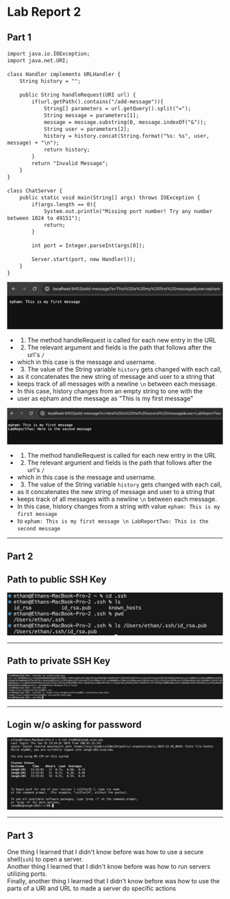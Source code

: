 # __Lab Report 2__

## __Part 1__
```
import java.io.IOException;
import java.net.URI;

class Handler implements URLHandler {
    String history = "";

    public String handleRequest(URI url) {
        if(url.getPath().contains("/add-message")){
            String[] parameters = url.getQuery().split("=");
            String message = parameters[1];
            message = message.substring(0, message.indexOf("&"));
            String user = parameters[2];
            history = history.concat(String.format("%s: %s", user, message) + "\n");
            return history;
        }
        return "Invalid Message";
    }
}

class ChatServer {
    public static void main(String[] args) throws IOException {
        if(args.length == 0){
            System.out.println("Missing port number! Try any number between 1024 to 49151");
            return;
        }

        int port = Integer.parseInt(args[0]);

        Server.start(port, new Handler());
    }
}
```
![Image](chatServerOne.png)
* 1. The method handleRequest is called for each new entry in the URL
* 2. The relevant argument and fields is the path that follows after the url's `/`
*    which in this case is the message and username.
* 3. The value of the String variable `history` gets changed with each call,
*    as it concatenates the new string of message and user to a string that
*    keeps track of all messages with a newline `\n` between each message.
*    In this case, history changes from an empty string to one with the
*    user as epham and the message as "This is my first message"

![Image](chatServerTwo.png)
* 1. The method handleRequest is called for each new entry in the URL
* 2. The relevant argument and fields is the path that follows after the url's `/`
*    which in this case is the message and username.
* 3. The value of the String variable `history` gets changed with each call,
*    as it concatenates the new string of message and user to a string that
*    keeps track of all messages with a newline `\n` between each message.
*    In this case, history changes from a string with value `epham: This is my first message`
*    to `epham: This is my first message \n LabReportTwo: This is the second message`



---
 
## __Part 2__
## Path to public SSH Key
![Image](keyPublic.png)

---

## Path to private SSH Key
![Image](keyPrivate.png)

---

## Login w/o asking for password
![Image](loginPass.png)

---

## __Part 3__
One thing I learned that I didn't know before was how to use a secure shell(`ssh`) to open a server.\
Another thing I learned that I didn't know before was how to run servers utilizing ports.\
Finally, another thing I learned that I didn't know before was how to use the parts of
a URI and URL to made a server do specific actions
